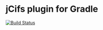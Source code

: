 # jCifs plugin for Gradle

[![Build Status](https://travis-ci.org/sakamotodesu/jcifs.svg?branch=master)](https://travis-ci.org/sakamotodesu/jcifs)

